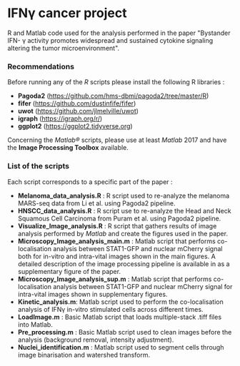 # IFNγ cancer project
R and Matlab code used for the analysis performed in the paper "Bystander IFN- γ activity promotes widespread and sustained cytokine signaling altering the tumor microenvironment".

### Recommendations

Before running any of the *R* scripts please install the following R libraries :
- **Pagoda2** (https://github.com/hms-dbmi/pagoda2/tree/master/R)
- **fifer** (https://github.com/dustinfife/fifer)
- **uwot** (https://github.com/jlmelville/uwot)
- **igraph** (https://igraph.org/r/)
- **ggplot2** (https://ggplot2.tidyverse.org)

Concerning the *Matlab®* scripts, please use at least *Matlab* 2017 and have the **Image Processing Toolbox** available.

### List of the scripts
Each script corresponds to a specific part of the paper :

- **Melanoma_data_analysis.R** : R script used to re-analyze the melanoma MARS-seq data from Li et al. using Pagoda2 pipeline.
- **HNSCC_data_analysis.R** : R script use to re-analyze the Head and Neck Squamous Cell Carcinoma from Puram et al. using Pagoda2 pipeline.
- **Visualize_Image_analysis.R** : R script that gathers results of image analysis performed by *Matlab* and create the figures used in the paper.
- **Microscopy_Image_analysis_main.m** : Matlab script that performs co-localisation analysis between STAT1-GFP and nuclear mCherry signal both for in-vitro and intra-vital images shown in the main figures. A detailed description of the image processing pipeline is available in as a supplementary figure of the paper. 
- **Microscopy_Image_analysis_sup.m** : Matlab script that performs co-localisation analysis between STAT1-GFP and nuclear mCherry signal for intra-vital images shown in supplementary figures.
- **Kinetic_analysis.m**: Matlab script used to perform the co-localisation analysis of IFNγ in-vitro stimulated cells across different times.
- **LoadImage.m** : Basic Matlab script that loads multiple-stack .tiff files into Matlab.
- **Pre_processing.m** : Basic Matlab script used to clean images before the analysis (background removal, intensity adjustment).
- **Nuclei_identification.m** : Matlab script used to segment cells through image binarisation and watershed transform.
